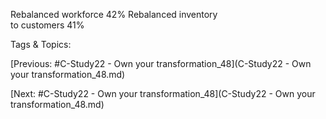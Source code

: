 Rebalanced workforce
42%
Rebalanced inventory  
to customers
41%

   Tags & Topics:
   

[Previous: #C-Study22 - Own your transformation_48](C-Study22 - Own your transformation_48.md)

[Next: #C-Study22 - Own your transformation_48](C-Study22 - Own your transformation_48.md)